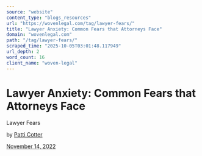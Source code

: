 ```yaml
---
source: "website"
content_type: "blogs_resources"
url: "https://wovenlegal.com/tag/lawyer-fears/"
title: "Lawyer Anxiety: Common Fears that Attorneys Face"
domain: "wovenlegal.com"
path: "/tag/lawyer-fears/"
scraped_time: "2025-10-05T03:01:48.117949"
url_depth: 2
word_count: 16
client_name: "woven-legal"
---
```


# Lawyer Anxiety: Common Fears that Attorneys Face

Lawyer Fears

by [Patti Cotter](https://wovenlegal.com/author/patti-cotter/)

[November 14, 2022](https://wovenlegal.com/2022/11/14/)